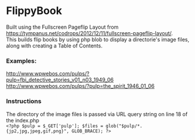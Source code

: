 # FlippyBook
Built using the Fullscreen Pageflip Layout from https://tympanus.net/codrops/2012/12/11/fullscreen-pageflip-layout/.  
This builds flip books by using php blob to display a directorie's image files, along with creating a Table of Contents.  
### Examples:
http://www.wpwebos.com/pulps/?pulp=fbi_detective_stories_v01_n03_1949_06  
http://www.wpwebos.com/pulps/?pulp=the_spirit_1946_01_06
### Instructions  
The directory of the image files is passed via URL query string on line 18 of the index.php  
``<?php
			$pulp = $_GET['pulp'];
			$files = glob("$pulp/*.{jp2,jpg,jpeg,gif,png}", GLOB_BRACE);
		?>
    ``
